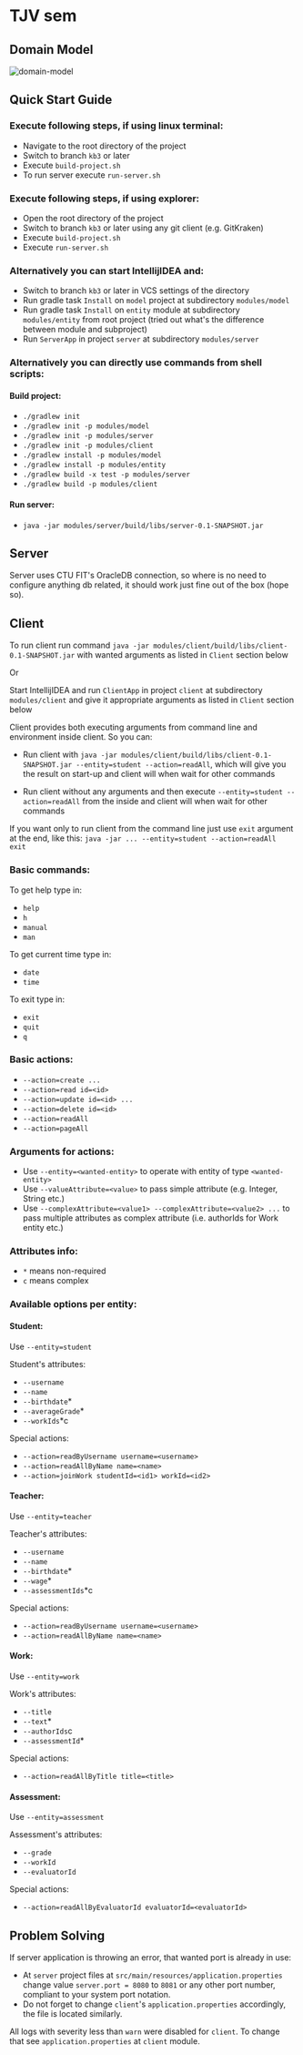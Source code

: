 # TJV sem

## Domain Model

![domain-model](resources/DomainModel.png)

## Quick Start Guide

### Execute following steps, if using linux terminal:

- Navigate to the root directory of the project
- Switch to branch `kb3` or later
- Execute `build-project.sh`
- To run server execute `run-server.sh`

### Execute following steps, if using explorer:

- Open the root directory of the project
- Switch to branch `kb3` or later using any git client (e.g. GitKraken)
- Execute `build-project.sh`
- Execute `run-server.sh`

### Alternatively you can start IntellijIDEA and:

- Switch to branch `kb3` or later in VCS settings of the directory
- Run gradle task `Install` on `model` project at subdirectory `modules/model`
- Run gradle task `Install` on `entity` module at subdirectory `modules/entity` from root project (tried out what's the difference between module and subproject)
- Run `ServerApp` in project `server` at subdirectory `modules/server`

### Alternatively you can directly use commands from shell scripts:

#### Build project:

- `./gradlew init`
- `./gradlew init -p modules/model`
- `./gradlew init -p modules/server`
- `./gradlew init -p modules/client`
- `./gradlew install -p modules/model`
- `./gradlew install -p modules/entity`
- `./gradlew build -x test -p modules/server`
- `./gradlew build -p modules/client`

#### Run server:

- `java -jar modules/server/build/libs/server-0.1-SNAPSHOT.jar` 

## Server

Server uses CTU FIT's OracleDB connection, so where is no need to configure anything db related, it should work just fine out of the box (hope so).

## Client

To run client run command `java -jar modules/client/build/libs/client-0.1-SNAPSHOT.jar` with wanted arguments as listed in `Client` section below

Or

Start IntellijIDEA and run `ClientApp` in project `client` at subdirectory `modules/client` and give it appropriate arguments as listed in `Client` section below

Client provides both executing arguments from command line and environment inside client. So you can:

- Run client with `java -jar modules/client/build/libs/client-0.1-SNAPSHOT.jar --entity=student --action=readAll`, which will give you the result on start-up and client will when wait for other commands

- Run client without any arguments and then execute `--entity=student --action=readAll` from the inside and client will when wait for other commands

If you want only to run client from the command line just use `exit` argument at the end, like this: `java -jar ... --entity=student --action=readAll exit`

### Basic commands:

To get help type in:

- `help`
- `h`
- `manual`
- `man`

To get current time type in:

- `date`
- `time`

To exit type in:

- `exit`
- `quit`
- `q`

### Basic actions:

- `--action=create ...`
- `--action=read id=<id>`
- `--action=update id=<id> ...`
- `--action=delete id=<id>`
- `--action=readAll`
- `--action=pageAll`

### Arguments for actions:

- Use `--entity=<wanted-entity>` to operate with entity of type `<wanted-entity>`
- Use `--valueAttribute=<value>` to pass simple attribute (e.g. Integer, String etc.)
- Use `--complexAttribute=<value1> --complexAttribute=<value2> ...` to pass multiple attributes as complex attribute (i.e. authorIds for Work entity etc.)

### Attributes info:

- `*` means non-required 
- `c` means complex

### Available options per entity:

#### Student:

Use `--entity=student`

Student's attributes:

- `--username`
- `--name`
- `--birthdate`*
- `--averageGrade`*
- `--workIds`*c

Special actions:

- `--action=readByUsername username=<username>`
- `--action=readAllByName name=<name>`
- `--action=joinWork studentId=<id1> workId=<id2>`

#### Teacher:

Use `--entity=teacher`

Teacher's attributes:

- `--username`
- `--name`
- `--birthdate`*
- `--wage`*
- `--assessmentIds`*c

Special actions:

- `--action=readByUsername username=<username>`
- `--action=readAllByName name=<name>`

#### Work:

Use `--entity=work`

Work's attributes:

- `--title`
- `--text`*
- `--authorIds`c
- `--assessmentId`*

Special actions:

- `--action=readAllByTitle title=<title>`

#### Assessment:

Use `--entity=assessment`

Assessment's attributes:

- `--grade`
- `--workId`
- `--evaluatorId`

Special actions:

- `--action=readAllByEvaluatorId evaluatorId=<evaluatorId>`

## Problem Solving

If server application is throwing an error, that wanted port is already in use:

- At `server` project files at `src/main/resources/application.properties` change value `server.port = 8080` to `8081` or any other port number, compliant to your system port notation.
- Do not forget to change `client`'s `application.properties` accordingly, the file is located similarly.

All logs with severity less than `warn` were disabled for `client`. To change that see `application.properties` at `client` module.